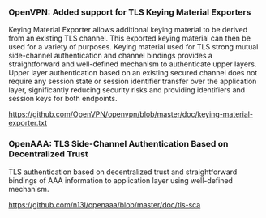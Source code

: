 ### OpenVPN: Added support for TLS Keying Material Exporters
Keying Material Exporter allows additional keying material to be derived from an existing TLS channel. This exported keying material can then be used for a variety of purposes. Keying material used for TLS strong mutual side-channel authentication and channel bindings provides a straightforward and well-defined mechanism to authenticate upper layers. Upper layer authentication based on an existing secured channel does not require any session state or session identifier transfer over the application layer, significantly reducing security risks and providing identifiers and session keys for both endpoints.

[https://github.com/OpenVPN/openvpn/blob/master/doc/keying-material-exporter.txt
](https://github.com/OpenVPN/openvpn/blob/master/doc/keying-material-exporter.txt)

### OpenAAA: TLS Side-Channel Authentication Based on Decentralized Trust
TLS authentication based on decentralized trust and straightforward
bindings of AAA information to application layer using well-defined mechanism.

[https://github.com/n13l/openaaa/blob/master/doc/tls-sca
](https://github.com/n13l/openaaa/blob/master/doc/tls-sca)
